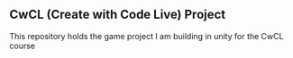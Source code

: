 ## CwCL (Create with Code Live) Project

This repository holds the game project I am building in unity for the CwCL course